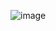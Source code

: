 ![image](https://user-images.githubusercontent.com/47408756/160323125-586cf3cb-0cdf-4ead-b52d-0eac804ae43c.png)
